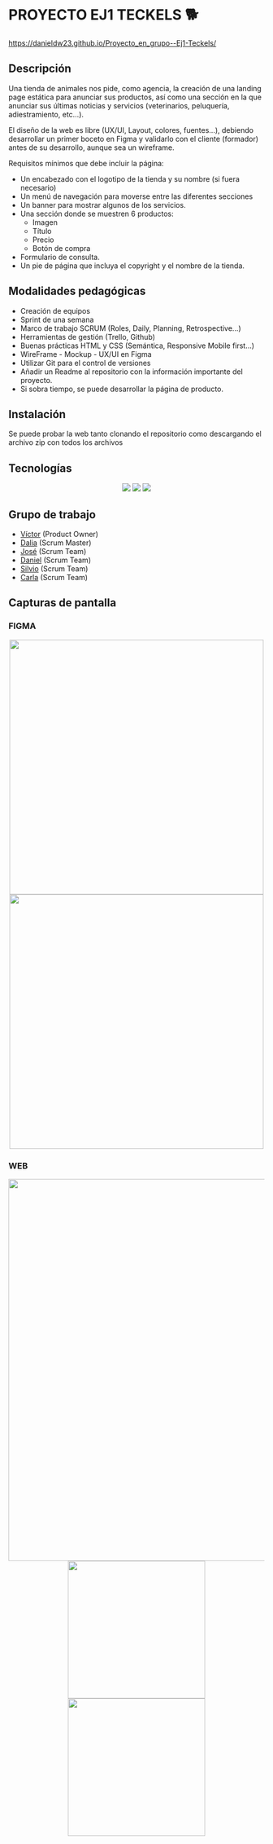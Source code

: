 # PROYECTO EJ1 TECKELS :dog2: 

https://danieldw23.github.io/Proyecto_en_grupo--Ej1-Teckels/

## Descripción

Una tienda de animales nos pide, como agencia, la creación de una landing page estática para anunciar sus productos, así como una sección en la que anunciar sus últimas noticias y servicios (veterinarios, peluquería, adiestramiento, etc…).

El diseño de la web es libre (UX/UI, Layout, colores, fuentes…), debiendo desarrollar un primer boceto en Figma y validarlo con el cliente (formador) antes de su desarrollo, aunque sea un wireframe.

Requisitos mínimos que debe incluir la página:

- Un encabezado con el logotipo de la tienda y su nombre (si fuera necesario)
- Un menú de navegación para moverse entre las diferentes secciones
- Un banner para mostrar algunos de los servicios.
- Una sección donde se muestren 6 productos:
  - Imagen
  - Título
  - Precio
  - Botón de compra
- Formulario de consulta.
- Un pie de página que incluya el copyright y el nombre de la tienda.

## Modalidades pedagógicas

- Creación de equipos
- Sprint de una semana
- Marco de trabajo SCRUM (Roles, Daily, Planning, Retrospective…)
- Herramientas de gestión (Trello, Github)
- Buenas prácticas HTML y CSS (Semántica, Responsive Mobile first…)
- WireFrame - Mockup - UX/UI en Figma
- Utilizar Git para el control de versiones
- Añadir un Readme al repositorio con la información importante del proyecto.
- Si sobra tiempo, se puede desarrollar la página de producto.

## Instalación

Se puede probar la web tanto clonando el repositorio como descargando el archivo zip con todos los archivos

## Tecnologías 

 <p align="center">
 <img src= "https://img.shields.io/badge/html5-%23E34F26.svg?style=for-the-badge&logo=html5&logoColor=white"></img>
 <img src= "https://img.shields.io/badge/CSS3-1572B6?style=for-the-badge&logo=css3&logoColor=white"></img>
 <img src= "https://img.shields.io/badge/javascript-%23323330.svg?style=for-the-badge&logo=javascript&logoColor=%23F7DF1E"></img>
 </p>
 
 ## Grupo de trabajo
 
 + [Víctor](https://github.com/oliverio89) (Product Owner)
 + [Dalia](https://github.com/seisporseis) (Scrum Master)
 + [José](https://github.com/Cabbani) (Scrum Team)
 + [Daniel](https://github.com/DanielDW23) (Scrum Team)
 + [Silvio](https://github.com/kurzerhand) (Scrum Team)
 + [Carla](https://github.com/carla0921) (Scrum Team)

## Capturas de pantalla

### FIGMA

<p align="center" >
 
 <img src="https://github.com/DanielDW23/Proyecto_en_grupo--Ej1-Teckels/assets/126791645/dda54dd8-a808-4e31-bb75-c468661cafdc" width="500" />
 <img src="https://github.com/DanielDW23/Proyecto_en_grupo--Ej1-Teckels/assets/126791645/3239fc09-2234-4dfd-8bb1-6e0a199d3666" width="500" />
</p>

  ### WEB
  
  <p align="center" >
  
 <img src="https://github.com/DanielDW23/Proyecto_en_grupo--Ej1-Teckels/assets/126791645/e12691f6-a6b5-4d15-8098-3332d073d8ba" width="750" />
    
  
 <img src="https://github.com/DanielDW23/Proyecto_en_grupo--Ej1-Teckels/assets/126791645/277b2b6b-f2fd-49dc-98c6-00b6904eda58" width="270" />
 <img src=https://github.com/DanielDW23/Proyecto_en_grupo--Ej1-Teckels/assets/126791645/8dcbeb5b-acb7-4f2d-82ad-31382f70c016" width="270" />

</p>


 



